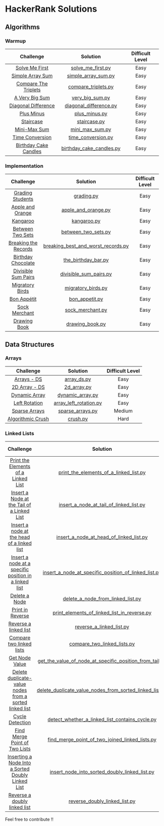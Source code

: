 # HackerRank Solutions
## Algorithms

### Warmup

|Challenge                                                                                                                            | Solution                                                                                                                                                               |Difficult Level|
|:-----------------------------------------------------------------------------------------------------------------------------------:|:----------:|:-------------------------------------------------------------------------------------------------------------------------------------------------------------------------:|
|[Solve Me First](https://www.hackerrank.com/challenges/solve-me-first)|[solve_me_first.py](https://github.com/chakshuahuja/HackerRankSolutions/blob/master/Warmup/solve_me_first.py)|Easy|
|[Simple Array Sum](https://www.hackerrank.com/challenges/simple-array-sum)|[simple_array_sum.py](https://github.com/chakshuahuja/HackerRankSolutions/blob/master/Warmup/simple_array_sum.py) |Easy|
|[Compare The Triplets](https://www.hackerrank.com/challenges/compare-the-triplets)| [compare_triplets.py](https://github.com/chakshuahuja/HackerRankSolutions/blob/master/Warmup/compare_triplets.py)|Easy|
|[A Very Big Sum](https://www.hackerrank.com/challenges/a-very-big-sum)| [very_big_sum.py](https://github.com/chakshuahuja/HackerRankSolutions/blob/master/Warmup/very_big_sum.py)|Easy|
|[Diagonal Difference](https://www.hackerrank.com/challenges/diagonal-difference) | [diagonal_difference.py](https://github.com/chakshuahuja/HackerRankSolutions/blob/master/Warmup/diagonal_difference.py)|    Easy       |
|[Plus Minus](https://www.hackerrank.com/challenges/plus-minus) | [plus_minus.py](https://github.com/chakshuahuja/HackerRankSolutions/blob/master/Warmup/plus_minus.py)|Easy|
|[Staircase](https://www.hackerrank.com/challenges/staircase)|[staircase.py](https://github.com/chakshuahuja/HackerRankSolutions/blob/master/Warmup/staircase.py)|Easy|
|[Mini-Max Sum](https://www.hackerrank.com/challenges/mini-max-sum)|[mini_max_sum.py](https://github.com/chakshuahuja/HackerRankSolutions/blob/master/Warmup/mini_max_sum.py)|Easy|
|[Time Conversion](https://www.hackerrank.com/challenges/time-conversion)|[time_conversion.py](https://github.com/chakshuahuja/HackerRankSolutions/blob/master/Warmup/time_conversion.py)|Easy|
|[Birthday Cake Candles](https://www.hackerrank.com/challenges/birthday-cake-candles)|[birthday_cake_candles.py](https://github.com/chakshuahuja/HackerRankSolutions/blob/master/Warmup/birthday_cake_candles.py)|Easy|

### Implementation

|Challenge                                                                                                                            | Solution                                                                                                                                                               |Difficult Level|
|:-----------------------------------------------------------------------------------------------------------------------------------:|:----------:|:-------------------------------------------------------------------------------------------------------------------------------------------------------------------------:|
|[Grading Students](https://www.hackerrank.com/challenges/grading)|[grading.py](https://github.com/chakshuahuja/HackerRankSolutions/blob/master/Implementation/grading.py)|Easy|
|[Apple and Orange](https://www.hackerrank.com/challenges/apple-and-orange)|[apple_and_orange.py](https://github.com/chakshuahuja/HackerRankSolutions/blob/master/Implementation/apple_and_orange.py)|Easy|
|[Kangaroo](https://www.hackerrank.com/challenges/kangaroo)|[kangaroo.py](https://github.com/chakshuahuja/HackerRankSolutions/blob/master/Implementation/kangaroo.py)|Easy|
|[Between Two Sets](https://www.hackerrank.com/challenges/between-two-sets)|[between_two_sets.py](https://github.com/chakshuahuja/HackerRankSolutions/blob/master/Implementation/between_two_sets.py)|Easy|
|[Breaking the Records](https://www.hackerrank.com/challenges/breaking-best-and-worst-records)|[breaking_best_and_worst_records.py](https://github.com/chakshuahuja/HackerRankSolutions/blob/master/Implementation/breaking_best_and_worst_records.py)|Easy|
|[Birthday Chocolate](https://www.hackerrank.com/challenges/the-birthday-bar)|[the_birthday_bar.py](https://github.com/chakshuahuja/HackerRankSolutions/blob/master/Implementation/the_birthday_bar.py)|Easy|
|[Divisible Sum Pairs](https://www.hackerrank.com/challenges/divisible-sum-pairs)|[divisible_sum_pairs.py](https://github.com/chakshuahuja/HackerRankSolutions/blob/master/Implementation/divisible_sum_pairs.py)|Easy|
|[Migratory Birds](https://www.hackerrank.com/challenges/migratory-birds)|[migratory_birds.py](https://github.com/chakshuahuja/HackerRankSolutions/blob/master/Implementation/migratory_birds.py)|Easy|
|[Bon Appétit](https://www.hackerrank.com/challenges/bon-appetit)|[bon_appetit.py](https://github.com/chakshuahuja/HackerRankSolutions/blob/master/Implementation/bon_appetit.py)|Easy|
|[Sock Merchant](https://www.hackerrank.com/challenges/sock-merchant)|[sock_merchant.py](https://github.com/chakshuahuja/HackerRankSolutions/blob/master/Implementation/sock_merchant.py)|Easy|
|[Drawing Book](https://www.hackerrank.com/challenges/drawing-book)|[drawing_book.py](https://github.com/chakshuahuja/HackerRankSolutions/blob/master/Implementation/drawing_book.py)|Easy|

## Data Structures

### Arrays

|Challenge                                                                                                                            | Solution                                                                                                                                                               |Difficult Level|
|:-----------------------------------------------------------------------------------------------------------------------------------:|:----------:|:-------------------------------------------------------------------------------------------------------------------------------------------------------------------------:|
|[Arrays - DS](https://www.hackerrank.com/challenges/arrays-ds)|[array_ds.py](https://github.com/chakshuahuja/HackerRankSolutions/blob/master/DataStructures/Arrays/array_ds.py)|Easy|
|[2D Array - DS](https://www.hackerrank.com/challenges/2d-array)|[2d_array.py](https://github.com/chakshuahuja/HackerRankSolutions/blob/master/DataStructures/Arrays/2d_array.py)|Easy|
|[Dynamic Array](https://www.hackerrank.com/challenges/dynamic-array)|[dynamic_array.py](https://github.com/chakshuahuja/HackerRankSolutions/blob/master/DataStructures/Arrays/dynamic_array.py)|Easy|
|[Left Rotation](https://www.hackerrank.com/challenges/array-left-rotation)|[array_left_rotation.py](https://github.com/chakshuahuja/HackerRankSolutions/blob/master/DataStructures/Arrays/array_left_rotation.py)|Easy|
|[Sparse Arrays](https://www.hackerrank.com/challenges/sparse-arrays)|[sparse_arrays.py](https://github.com/chakshuahuja/HackerRankSolutions/blob/master/DataStructures/Arrays/sparse_arrays.py)|Medium|
|[Algorithmic Crush](https://www.hackerrank.com/challenges/crush)|[crush.py](https://github.com/chakshuahuja/HackerRankSolutions/blob/master/DataStructures/Arrays/crush.py)|Hard|

### Linked Lists
|Challenge                                                                                                                            | Solution                                                                                                                                                               |Difficult Level|
|:-----------------------------------------------------------------------------------------------------------------------------------:|:----------:|:-------------------------------------------------------------------------------------------------------------------------------------------------------------------------:|
|[Print the Elements of a Linked List](https://www.hackerrank.com/challenges/print-the-elements-of-a-linked-list)|[print_the_elements_of_a_linked_list.py](https://github.com/chakshuahuja/HackerRankSolutions/blob/master/DataStructures/LinkedLists/print_the_elements_of_a_linked_list.py)|Easy|
|[Insert a Node at the Tail of a Linked List](https://www.hackerrank.com/challenges/insert-a-node-at-the-tail-of-a-linked-list)|[insert_a_node_at_tail_of_linked_list.py](https://github.com/chakshuahuja/HackerRankSolutions/blob/master/DataStructures/LinkedLists/insert_a_node_at_tail_of_linked_list.py)|Easy|
|[Insert a node at the head of a linked list](https://www.hackerrank.com/challenges/insert-a-node-at-the-head-of-a-linked-list)|[insert_a_node_at_head_of_linked_list.py](https://github.com/chakshuahuja/HackerRankSolutions/blob/master/DataStructures/LinkedLists/insert_a_node_at_head_of_linked_list.py)|Easy|
|[Insert a node at a specific position in a linked list](https://www.hackerrank.com/challenges/insert-a-node-at-a-specific-position-in-a-linked-list)|[insert_a_node_at_specific_position_of_linked_list.py](https://github.com/chakshuahuja/HackerRankSolutions/blob/master/DataStructures/LinkedLists/insert_a_node_at_specific_position_of_linked_list.py)|Easy|
|[Delete a Node](https://www.hackerrank.com/challenges/delete-a-node-from-a-linked-list)|[delete_a_node_from_linked_list.py](https://github.com/chakshuahuja/HackerRankSolutions/blob/master/DataStructures/LinkedLists/delete_a_node_from_linked_list.py)|Easy|
|[Print in Reverse](https://www.hackerrank.com/challenges/print-the-elements-of-a-linked-list-in-reverse)|[print_elements_of_linked_list_in_reverse.py](https://github.com/chakshuahuja/HackerRankSolutions/blob/master/DataStructures/LinkedLists/print_elements_of_linked_list_in_reverse.py)|Easy|
|[Reverse a linked list](https://www.hackerrank.com/challenges/reverse-a-linked-list)|[reverse_a_linked_list.py](https://github.com/chakshuahuja/HackerRankSolutions/blob/master/DataStructures/LinkedLists/reverse_a_linked_list.py)|Easy|
|[Compare two linked lists](https://www.hackerrank.com/challenges/compare-two-linked-lists)|[compare_two_linked_lists.py](https://github.com/chakshuahuja/HackerRankSolutions/blob/master/DataStructures/LinkedLists/compare_two_linked_lists.py)|Easy|
|[Get Node Value](https://www.hackerrank.com/challenges/get-the-value-of-the-node-at-a-specific-position-from-the-tail)|[get_the_value_of_node_at_specific_position_from_tail.py](https://github.com/chakshuahuja/HackerRankSolutions/blob/master/DataStructures/LinkedLists/get_the_value_of_node_at_specific_position_from_tail.py)|Easy|
|[Delete duplicate-value nodes from a sorted linked list](https://www.hackerrank.com/challenges/delete-duplicate-value-nodes-from-a-sorted-linked-list)|[delete_duplicate_value_nodes_from_sorted_linked_list.py](https://github.com/chakshuahuja/HackerRankSolutions/blob/master/DataStructures/LinkedLists/delete_duplicate_value_nodes_from_sorted_linked_list.py)|Easy|
|[Cycle Detection](https://www.hackerrank.com/challenges/detect-whether-a-linked-list-contains-a-cycle)|[detect_whether_a_linked_list_contains_cycle.py](https://github.com/chakshuahuja/HackerRankSolutions/blob/master/DataStructures/LinkedLists/detect_whether_a_linked_list_contains_cycle.py)|Medium|
|[Find Merge Point of Two Lists](https://www.hackerrank.com/challenges/find-the-merge-point-of-two-joined-linked-lists)|[find_merge_point_of_two_joined_linked_lists.py](https://github.com/chakshuahuja/HackerRankSolutions/blob/master/DataStructures/LinkedLists/find_merge_point_of_two_joined_linked_lists.py)|Easy|
|[Inserting a Node Into a Sorted Doubly Linked List](https://www.hackerrank.com/challenges/insert-a-node-into-a-sorted-doubly-linked-list)|[insert_node_into_sorted_doubly_linked_list.py](https://github.com/chakshuahuja/HackerRankSolutions/blob/master/DataStructures/LinkedLists/insert_node_into_sorted_doubly_linked_list.py)|Easy|
|[Reverse a doubly linked list](https://www.hackerrank.com/challenges/reverse-a-doubly-linked-list)|[reverse_doubly_linked_list.py](https://github.com/chakshuahuja/HackerRankSolutions/blob/master/DataStructures/LinkedLists/reverse_doubly_linked_list.py)|Easy|

Feel free to contribute !!
